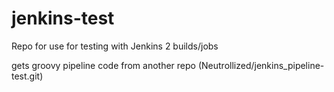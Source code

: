 # jenkins-test
Repo for use for testing with Jenkins 2 builds/jobs

gets groovy pipeline code from another repo (Neutrollized/jenkins_pipeline-test.git)
